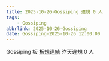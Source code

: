 ```yaml
---
title: 2025-10-26-Gossiping 違規 0 人
tags:
    - Gossiping
abbrlink: 2025-10-26-Gossiping
date: Gossiping-2025-10-26 12:00:00
---
```

Gossiping 板 [板規連結](https://www.ptt.cc/bbs/Gossiping/M.1637425085.A.07D.html)
昨天違規 0 人
